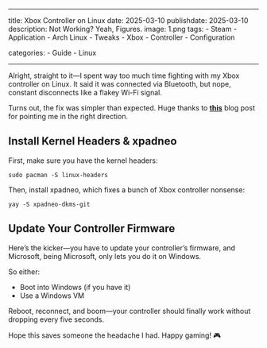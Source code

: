  ---
title: Xbox Controller on Linux
date: 2025-03-10
publishdate: 2025-03-10
description: Not Working? Yeah, Figures.
image: 1.png
tags:
    - Steam
    - Application
    - Arch Linux
    - Tweaks
    - Xbox
    - Controller
    - Configuration

categories:
    - Guide
    - Linux

---

Alright, straight to it—I spent way too much time fighting with my Xbox controller on Linux. It said it was connected via Bluetooth, but nope, constant disconnects like a flakey Wi-Fi signal.

Turns out, the fix was simpler than expected. Huge thanks to <b>[this](https://plug-world.com/posts/fixing-xbox-bluetooth-controllers-in-arch-linux/)</b> blog post for pointing me in the right direction.


## Install Kernel Headers & xpadneo
First, make sure you have the kernel headers:


```
sudo pacman -S linux-headers
```
Then, install xpadneo, which fixes a bunch of Xbox controller nonsense:

```
yay -S xpadneo-dkms-git
```

## Update Your Controller Firmware
Here’s the kicker—you have to update your controller’s firmware, and Microsoft, being Microsoft, only lets you do it on Windows.

So either:

*  Boot into Windows (if you have it)
*  Use a Windows VM

Reboot, reconnect, and boom—your controller should finally work without dropping every five seconds.

Hope this saves someone the headache I had. Happy gaming! 🎮
